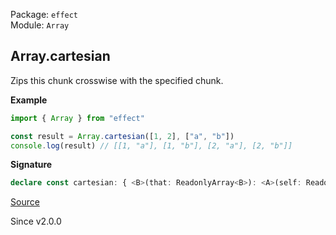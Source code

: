Package: `effect`<br />
Module: `Array`<br />

## Array.cartesian

Zips this chunk crosswise with the specified chunk.

**Example**

```ts
import { Array } from "effect"

const result = Array.cartesian([1, 2], ["a", "b"])
console.log(result) // [[1, "a"], [1, "b"], [2, "a"], [2, "b"]]
```

**Signature**

```ts
declare const cartesian: { <B>(that: ReadonlyArray<B>): <A>(self: ReadonlyArray<A>) => Array<[A, B]>; <A, B>(self: ReadonlyArray<A>, that: ReadonlyArray<B>): Array<[A, B]>; }
```

[Source](https://github.com/Effect-TS/effect/tree/main/packages/effect/src/Array.ts#L3295)

Since v2.0.0